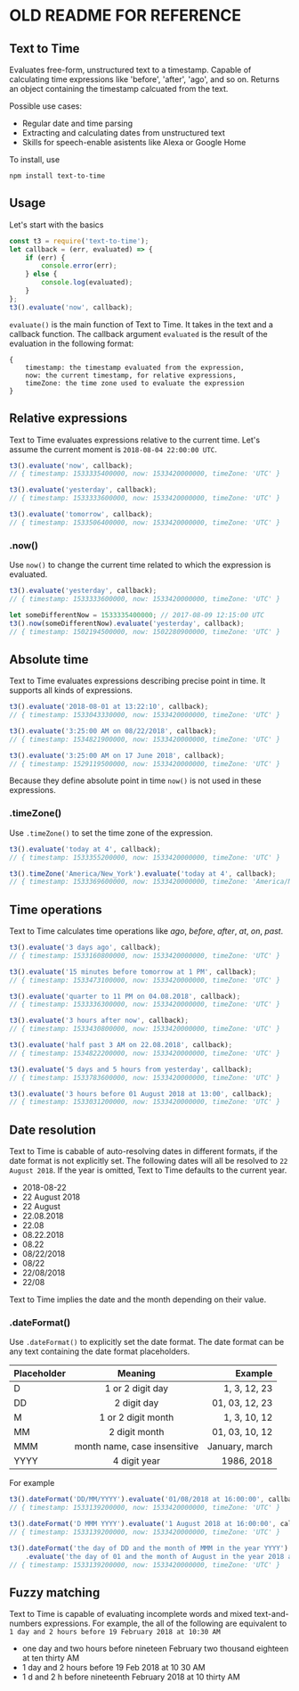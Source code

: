 


# OLD README FOR REFERENCE
## Text to Time
Evaluates free-form, unstructured text to a timestamp. Capable of calculating time expressions like 'before', 'after', 'ago', and so on. Returns an object containing the timestamp calcuated from the text. 

Possible use cases:
* Regular date and time parsing
* Extracting and calculating dates from unstructured text
* Skills for speech-enable asistents like Alexa or Google Home

To install, use
```
npm install text-to-time
```

## Usage
Let's start with the basics
```javascript
const t3 = require('text-to-time');
let callback = (err, evaluated) => {
    if (err) {
        console.error(err);
    } else {
        console.log(evaluated);
    }
};
t3().evaluate('now', callback);
```
`evaluate()` is the main function of Text to Time. It takes in the text and a callback function. The callback argument `evaluated` is the result of the evaluation in the following format:

```
{
    timestamp: the timestamp evaluated from the expression, 
    now: the current timestamp, for relative expressions,
    timeZone: the time zone used to evaluate the expression
}
```

## Relative expressions
Text to Time evaluates expressions relative to the current time. Let's assume the current moment is `2018-08-04 22:00:00 UTC`. 

```javascript
t3().evaluate('now', callback);
// { timestamp: 1533335400000, now: 1533420000000, timeZone: 'UTC' }

t3().evaluate('yesterday', callback);
// { timestamp: 1533333600000, now: 1533420000000, timeZone: 'UTC' }

t3().evaluate('tomorrow', callback);
// { timestamp: 1533506400000, now: 1533420000000, timeZone: 'UTC' }
```

### .now()
Use `now()` to change the current time related to which the expression is evaluated.

```javascript
t3().evaluate('yesterday', callback);
// { timestamp: 1533333600000, now: 1533420000000, timeZone: 'UTC' }

let someDifferentNow = 1533335400000; // 2017-08-09 12:15:00 UTC 
t3().now(someDifferentNow).evaluate('yesterday', callback); 
// { timestamp: 1502194500000, now: 1502280900000, timeZone: 'UTC' }
```

## Absolute time
Text to Time evaluates expressions describing precise point in time. It supports all kinds of expressions. 

```javascript
t3().evaluate('2018-08-01 at 13:22:10', callback);
// { timestamp: 1533043330000, now: 1533420000000, timeZone: 'UTC' }

t3().evaluate('3:25:00 AM on 08/22/2018', callback);
// { timestamp: 1534821900000, now: 1533420000000, timeZone: 'UTC' }

t3().evaluate('3:25:00 AM on 17 June 2018', callback);
// { timestamp: 1529119500000, now: 1533420000000, timeZone: 'UTC' }

```

Because they define absolute point in time `now()` is not used in these expressions. 

### .timeZone()
Use `.timeZone()` to set the time zone of the expression.
```javascript
t3().evaluate('today at 4', callback);
// { timestamp: 1533355200000, now: 1533420000000, timeZone: 'UTC' }

t3().timeZone('America/New_York').evaluate('today at 4', callback);
// { timestamp: 1533369600000, now: 1533420000000, timeZone: 'America/New_York' }

```

## Time operations
Text to Time calculates time operations like *ago*, *before*, *after*, *at*, *on*, *past*. 

```javascript
t3().evaluate('3 days ago', callback);
// { timestamp: 1533160800000, now: 1533420000000, timeZone: 'UTC' }

t3().evaluate('15 minutes before tomorrow at 1 PM', callback);
// { timestamp: 1533473100000, now: 1533420000000, timeZone: 'UTC' }

t3().evaluate('quarter to 11 PM on 04.08.2018', callback);
// { timestamp: 1533336300000, now: 1533420000000, timeZone: 'UTC' }

t3().evaluate('3 hours after now', callback);
// { timestamp: 1533430800000, now: 1533420000000, timeZone: 'UTC' }

t3().evaluate('half past 3 AM on 22.08.2018', callback);
// { timestamp: 1534822200000, now: 1533420000000, timeZone: 'UTC' }

t3().evaluate('5 days and 5 hours from yesterday', callback);
// { timestamp: 1533783600000, now: 1533420000000, timeZone: 'UTC' }

t3().evaluate('3 hours before 01 August 2018 at 13:00', callback);
// { timestamp: 1533031200000, now: 1533420000000, timeZone: 'UTC' }
```

## Date resolution
Text to Time is cabable of auto-resolving dates in different formats, if the date format is not explicitly set. The following dates will all be resolved to `22 August 2018`. If the year is omitted, Text to Time defaults to the current year.

* 2018-08-22 
* 22 August 2018
* 22 August
* 22.08.2018
* 22.08
* 08.22.2018
* 08.22
* 08/22/2018
* 08/22
* 22/08/2018
* 22/08


Text to Time implies the date and the month depending on their value.

### .dateFormat()
Use `.dateFormat()` to explicitly set the date format. The date format can be any text containing the date format placeholders.


| Placeholder   | Meaning                      | Example          |
| --------------|:----------------------------:| ----------------:|
| D             | 1 or 2 digit day             | 1, 3, 12, 23     |
| DD            | 2 digit day                  | 01, 03, 12, 23   |
| M             | 1 or 2 digit month           | 1, 3, 10, 12     |
| MM            | 2 digit month                | 01, 03, 10, 12   |
| MMM           | month name, case insensitive | January, march   |
| YYYY          | 4 digit year                 | 1986, 2018       |

For example


```javascript
t3().dateFormat('DD/MM/YYYY').evaluate('01/08/2018 at 16:00:00', callback);
// { timestamp: 1533139200000, now: 1533420000000, timeZone: 'UTC' }

t3().dateFormat('D MMM YYYY').evaluate('1 August 2018 at 16:00:00', callback);
// { timestamp: 1533139200000, now: 1533420000000, timeZone: 'UTC' }

t3().dateFormat('the day of DD and the month of MMM in the year YYYY')
    .evaluate('the day of 01 and the month of August in the year 2018 at 16:00:00', callback);
// { timestamp: 1533139200000, now: 1533420000000, timeZone: 'UTC' }
```

## Fuzzy matching
Text to Time is capable of evaluating incomplete words and mixed text-and-numbers expressions. For example, the all of the following are equivalent to `1 day and 2 hours before 19 February 2018 at 10:30 AM`
* one day and two hours before nineteen February two thousand eighteen at ten thirty AM 
* 1 day and 2 hours before 19 Feb 2018 at 10 30 AM
* 1 d and 2 h before nineteenth February 2018 at 10 thirty AM
